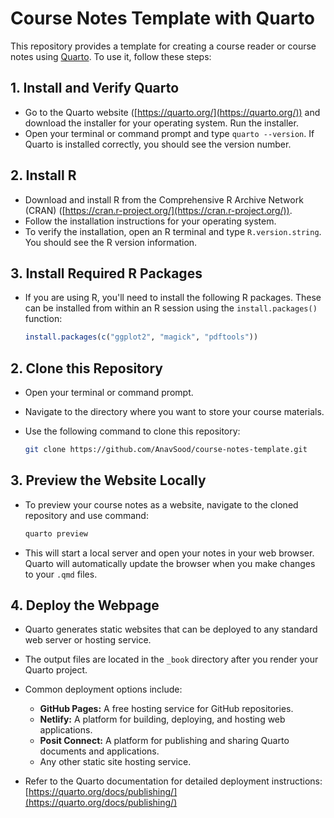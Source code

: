 # Course Notes Template with Quarto

This repository provides a template for creating a course reader or course notes using [Quarto](https://quarto.org/). To use it, follow these steps:

## 1. Install and Verify Quarto

   * Go to the Quarto website ([https://quarto.org/](https://quarto.org/)) and download the installer for your operating system. Run the installer.
   * Open your terminal or command prompt and type `quarto --version`. If Quarto is installed correctly, you should see the version number.

## 2. Install R 

   *  Download and install R from the Comprehensive R Archive Network (CRAN) ([https://cran.r-project.org/](https://cran.r-project.org/)).
   * Follow the installation instructions for your operating system.
   * To verify the installation, open an R terminal and type `R.version.string`. You should see the R version information.

## 3. Install Required R Packages

   * If you are using R, you'll need to install the following R packages. These can be installed from within an R session using the `install.packages()` function:

     ```R
     install.packages(c("ggplot2", "magick", "pdftools"))
     ```

## 2. Clone this Repository

   * Open your terminal or command prompt.
   * Navigate to the directory where you want to store your course materials.
   * Use the following command to clone this repository:

     ```bash
     git clone https://github.com/AnavSood/course-notes-template.git
     ```

## 3. Preview the Website Locally

   * To preview your course notes as a website, navigate to the cloned repository and use command:

     ```bash
     quarto preview
     ```

   * This will start a local server and open your notes in your web browser. Quarto will automatically update the browser when you make changes to your `.qmd` files.

## 4. Deploy the Webpage

   * Quarto generates static websites that can be deployed to any standard web server or hosting service.
   * The output files are located in the `_book` directory after you render your Quarto project.
   * Common deployment options include:
        * **GitHub Pages:** A free hosting service for GitHub repositories.
        * **Netlify:** A platform for building, deploying, and hosting web applications.
        * **Posit Connect:** A platform for publishing and sharing Quarto documents and applications.
        * Any other static site hosting service.

   * Refer to the Quarto documentation for detailed deployment instructions: [https://quarto.org/docs/publishing/](https://quarto.org/docs/publishing/)

